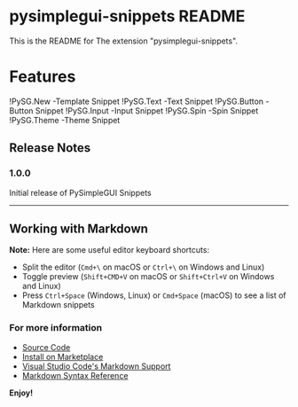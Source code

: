 # pysimplegui-snippets README

This is the README for The extension "pysimplegui-snippets".

# Features

!PySG.New -Template Snippet
!PySG.Text -Text Snippet
!PySG.Button -Button Snippet
!PySG.Input -Input Snippet
!PySG.Spin -Spin Snippet
!PySG.Theme -Theme Snippet

## Release Notes

### 1.0.0

Initial release of PySimpleGUI Snippets

---

## Working with Markdown

**Note:** Here are some useful editor keyboard shortcuts:

- Split the editor (`Cmd+\` on macOS or `Ctrl+\` on Windows and Linux)
- Toggle preview (`Shift+CMD+V` on macOS or `Shift+Ctrl+V` on Windows and Linux)
- Press `Ctrl+Space` (Windows, Linux) or `Cmd+Space` (macOS) to see a list of Markdown snippets

### For more information

- [Source Code](https://github.com/acezx-programer/PySimpleGUI-Snippets)
- [Install on Marketplace](https://marketplace.visualstudio.com/items?itemName=Acezx.pysimplegui-snippets)
- [Visual Studio Code's Markdown Support](http://code.visualstudio.com/docs/languages/markdown)
- [Markdown Syntax Reference](https://help.github.com/articles/markdown-basics/)

**Enjoy!**
